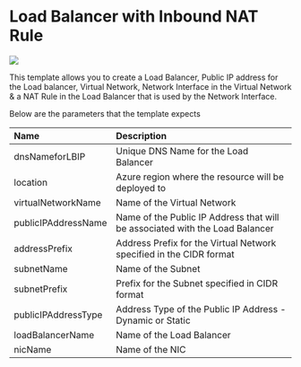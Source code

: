 # Load Balancer with Inbound NAT Rule

<a href="https://azuredeploy.net/" target="_blank">
    <img src="http://azuredeploy.net/deploybutton.png"/>
</a>

This template allows you to create a Load Balancer, Public IP address for the Load balancer, Virtual Network, Network Interface in the Virtual Network & a NAT Rule in the Load Balancer that is used by the Network Interface.

Below are the parameters that the template expects

| Name   | Description    |
|:--- |:---|
| dnsNameforLBIP  | Unique DNS Name for the Load Balancer  |
| location  | Azure region where the resource will be deployed to  |
| virtualNetworkName  | Name of the Virtual Network  |
| publicIPAddressName  | Name of the Public IP Address that will be associated with the Load Balancer |
| addressPrefix  | Address Prefix for the Virtual Network specified in the CIDR format  |
| subnetName | Name of the Subnet |
| subnetPrefix | Prefix for the Subnet specified in CIDR format |
| publicIPAddressType | Address Type of the Public IP Address - Dynamic or Static |
| loadBalancerName | Name of the Load Balancer |
| nicName | Name of the NIC |
